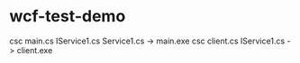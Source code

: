 # wcf-test-demo

csc main.cs IService1.cs Service1.cs -> main.exe
csc client.cs IService1.cs -> client.exe
